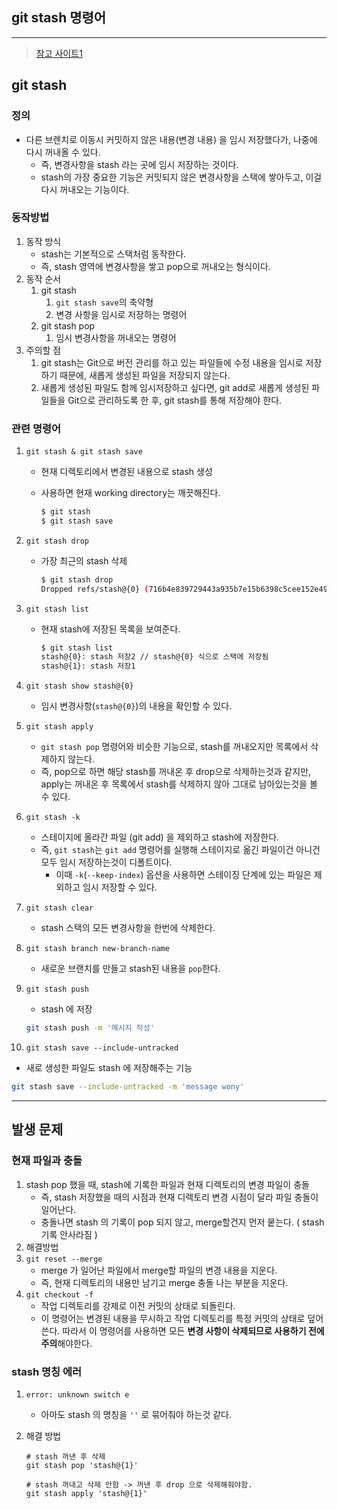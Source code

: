 ## git stash 명령어

---

>[참고 사이트1](https://www.lainyzine.com/ko/article/git-stash-usage-saving-changes-without-commit/)

## git stash 

### 정의

- 다른 브렌치로 이동시 커밋하지 않은 내용(변경 내용) 을 임시 저장했다가, 나중에 다시 꺼내올 수 있다. 
  - 즉, 변경사항을 stash 라는 곳에 임시 저장하는 것이다. 
  - stash의 가장 중요한 기능은 커밋되지 않은 변경사항을 스택에 쌓아두고, 이걸 다시 꺼내오는 기능이다. 

### 동작방법

1. 동작 방식
   - stash는 기본적으로 스택처럼 동작한다. 
   - 즉, stash 영역에 변경사항을 쌓고 pop으로 꺼내오는 형식이다.
2. 동작 순서 
   1. git stash
      1. `git stash save`의 축약형
      2. 변경 사항을 임시로 저장하는 명령어 
   2. git stash pop 
      1. 임시 변경사항을 꺼내오는 명령어
3. 주의할 점
   1. git stash는 Git으로 버전 관리를 하고 있는 파일들에 수정 내용을 임시로 저장하기 때문에, 새롭게 생성된 파일을 저장되지 않는다.
   2. 새롭게 생성된 파일도 함께 임시저장하고 싶다면, git add로 새롭게 생성된 파일들을 Git으로 관리하도록 한 후, git stash를 통해 저장해야 한다. 


### 관련 명령어

1. `git stash & git stash save`

   - 현재 디렉토리에서 변경된 내용으로 stash 생성

   - 사용하면 현재 working directory는 깨끗해진다. 

     ```bash
     $ git stash 
     $ git stash save 
     ```

2. `git stash drop `

   - 가장 최근의 stash 삭제 

     ```bash
     $ git stash drop
     Dropped refs/stash@{0} (716b4e839729443a935b7e15b6398c5cee152e49
     ```

3. `git stash list`

   - 현재 stash에 저장된 목록을 보여준다. 

     ```bash
     $ git stash list
     stash@{0}: stash 저장2 // stash@{0} 식으로 스택에 저장됨 
     stash@{1}: stash 저장1
     ```

4. `git stash show stash@{0}`

   - 임시 변경사항(`stash@{0}`)의 내용을 확인할 수 있다. 

5. `git stash apply`

   - `git stash pop` 명령어와 비슷한 기능으로, stash를 꺼내오지만 목록에서 삭제하지 않는다. 
   - 즉, pop으로 하면 해당 stash를 꺼내온 후 drop으로 삭제하는것과 같지만, apply는 꺼내온 후 목록에서 stash를 삭제하지 않아 그대로 남아있는것을 볼 수 있다. 

6. `git stash -k`

   - 스테이지에 올라간 파일 (git add) 을 제외하고 stash에 저장한다. 
   - 즉, `git stash`는 `git add` 명령어를 실행해 스테이지로 옮긴 파일이건 아니건 모두 임시 저장하는것이 디폴트이다. 
     - 이때 `-k`(`--keep-index`) 옵션을 사용하면 스테이징 단계에 있는 파일은 제외하고 임시 저장할 수 있다. 

7. `git stash clear`

   - stash 스택의 모든 변경사항을 한번에 삭제한다. 

8. `git stash branch new-branch-name`

   - 새로운 브랜치를 만들고 stash된 내용을 `pop`한다.

9. `git stash push`

   - stash 에 저장 

   ```bash
   git stash push -m '메시지 작성'
   ```

10. `git stash save --include-untracked` 

   - 새로 생성한 파일도 stash 에 저장해주는 기능 

   ```bash 
   git stash save --include-untracked -m 'message wony'
   ```

   

---

## 발생 문제

### 현재 파일과 충돌

1. stash pop 했을 때, stash에 기록한 파일과 현재 디렉토리의 변경 파일이 충돌 
   - 즉, stash 저장했을 때의 시점과 현재 디렉토리 변경 시점이 달라 파일 충돌이 일어난다. 
   - 충돌나면 stash 의 기록이 pop 되지 않고, merge할건지 먼저 뭍는다. ( stash 기록 안사라짐 )
2. 해결방법
  1. `git reset --merge`
     - merge 가 일어난 파일에서 merge할 파일의 변경 내용을 지운다. 
     - 즉, 현재 디렉토리의 내용만 남기고 merge 충돌 나는 부분을 지운다. 
  2. `git checkout -f`
     - 작업 디렉토리를 강제로 이전 커밋의 상태로 되돌린다. 
     - 이 명령어는 변경된 내용을 무시하고 작업 디렉토리를 특정 커밋의 상태로 덮어쓴다. 따라서 이 명령어를 사용하면 모든 **변경 사항이 삭제되므로 사용하기 전에 주의**해야한다. 

### stash 명칭 에러 

1. `error: unknown switch e`

   - 아마도 stash 의 명칭을 `''` 로 묶어줘야 하는것 같다. 

2. 해결 방법

   ```CMD
   # stash 꺼낸 후 삭제 
   git stash pop 'stash@{1}'
   
   # stash 꺼내고 삭제 안함 -> 꺼낸 후 drop 으로 삭제해줘야함. 
   git stash apply 'stash@{1}'
   ```
